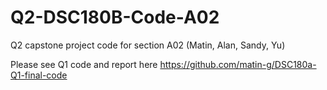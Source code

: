 # Q2-DSC180B-Code-A02
Q2 capstone project code for section A02 (Matin, Alan, Sandy, Yu)

Please see Q1 code and report here
https://github.com/matin-g/DSC180a-Q1-final-code
